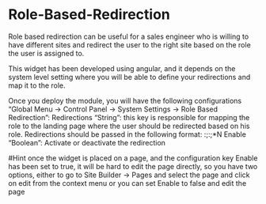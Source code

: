 # Role-Based-Redirection

Role based redirection can be useful for a sales engineer who is willing to have different sites and redirect the user to the right site based on the role the user is assigned to.

This widget has been developed using angular, and it depends on the system level setting where you will be able to define your redirections and map it to the role.

Once you deploy the module, you will have the following configurations “Global Menu -> Control Panel -> System Settings -> Role Based Redirection”:
Redirections “String”: this key is responsible for mapping the role to the landing page where the user should be redirected based on his role.
Redirections should be passed in the following format:
<RoleID>:<RedirectionURL>;<RoleID>:<RedirectionURL>;*N
Enable “Boolean”: Activate or deactivate the redirection

#Hint 
once the widget is placed on a page, and the configuration key Enable has been set to  true, it will be hard to edit the page directly, so you have two options, either to go to Site Builder -> Pages and select the page and click on edit from the context menu or you can set Enable to false and edit the page
